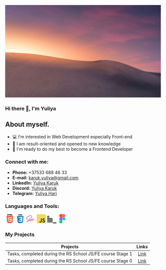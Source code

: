 <!--
**Yuliya-Karuk/Yuliya-Karuk** is a ✨ _special_ ✨ repository because its `README.md` (this file) appears on your GitHub profile.

Here are some ideas to get you started:

- 🔭 I’m currently working on ...
- 🌱 I’m currently learning ...
- 👯 I’m looking to collaborate on ...
- 🤔 I’m looking for help with ...
- 💬 Ask me about ...
- 📫 How to reach me: ...
- 😄 Pronouns: ...
- ⚡ Fun fact: ...
-->

<img src="./img/bg.png" width="845" height="300" alt="welcome image" >

### Hi there 👋, I'm Yuliya

## About myself.
- 💻 I’m interested in Web Development especially Front-end
- 💞️ I am result-oriented and opened to new knowledge
- 🎉 I'm ready to do my best to become a Frontend Developer

### Connect with me:
- __Phone:__ +37533 688 46 33
- __E-mail:__ [karuk.yuliya@gmail.com](karuk.yuliya@gmail.com)
- __LinkedIn:__ [Yuliya Karuk](www.linkedin.com/in/yuliya-karuk-1a1a14231/)
- __Discord:__ [Yuliya Karuk](https://discordapp.com/users/1122896338753953832)
- __Telegram:__ [Yuliya Hari](https://t.me/Yuliya_Hari)

### Languages and Tools:
[<img alt="HTML5 icon" width="30px" src="./img/icons/html.svg">](https://developer.mozilla.org/en-US/docs/Web/HTML)   [<img alt="CSS3 icon" width="30px" src="./img/icons/css.svg">](https://developer.mozilla.org/en-US/docs/Web/CSS)   [<img alt="SASS icon" width="30px" src="./img/icons/sass.png">](https://sass-lang.com/)   [<img alt="JS icon" width="30px" src="./img/icons/js.svg">](https://developer.mozilla.org/en-US/docs/Web/JavaScript)  [<img alt="BEM icon" width="30px" src="./img/icons/bem.svg">](https://en.bem.info/methodology/)   [<img alt="Figma icon" width="30px" src="./img/icons/figma.svg">](https://www.figma.com/)

### My Projects


 Projects                                                           |   Links
--------------------------------------------------------------------|:-----------------------:
 Tasks, completed during the RS School JS/FE course Stage 1         |   [Link](https://github.com/Yuliya-Karuk/RS-School-2023Q4-Stage1) 
 Tasks, completed during the RS School JS/FE course Stage 0         |   [Link](https://github.com/Yuliya-Karuk/RS-School-2023Q2-Stage0)

